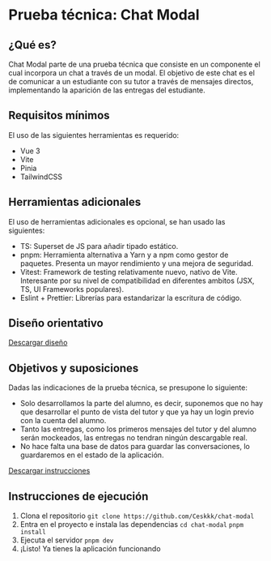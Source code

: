 # Prueba técnica: Chat Modal

## ¿Qué es?

Chat Modal parte de una prueba técnica que consiste en un componente el cual incorpora un chat a través de un modal.
El objetivo de este chat es el de comunicar a un estudiante con su tutor a través de mensajes directos, implementando la aparición de las entregas del estudiante.

## Requisitos mínimos

El uso de las siguientes herramientas es requerido:

- Vue 3
- Vite
- Pinia
- TailwindCSS

## Herramientas adicionales

El uso de herramientas adicionales es opcional, se han usado las siguientes:

- TS: Superset de JS para añadir tipado estático.
- pnpm: Herramienta alternativa a Yarn y a npm como gestor de paquetes. Presenta un mayor rendimiento y una mejora de seguridad.
- Vitest: Framework de testing relativamente nuevo, nativo de Vite. Interesante por su nivel de compatibilidad en diferentes ambitos (JSX, TS, UI Frameworks populares).
- Eslint + Prettier: Librerías para estandarizar la escritura de código.

## Diseño orientativo

[Descargar diseño](/assets/image_mockup.png)

## Objetivos y suposiciones

Dadas las indicaciones de la prueba técnica, se presupone lo siguiente:

- Solo desarrollamos la parte del alumno, es decir, suponemos que no hay que desarrollar el punto de vista del tutor y que ya hay un login previo con la cuenta del alumno.
- Tanto las entregas, como los primeros mensajes del tutor y del alumno serán mockeados, las entregas no tendran ningún descargable real.
- No hace falta una base de datos para guardar las conversaciones, lo guardaremos en el estado de la aplicación.

[Descargar instrucciones](/assets/prueba_desarrollo_frontend_isEazy.pdf)

## Instrucciones de ejecución

1. Clona el repositorio
   `git clone https://github.com/Ceskkk/chat-modal`
2. Entra en el proyecto e instala las dependencias
   `cd chat-modal`
   `pnpm install`
3. Ejecuta el servidor
   `pnpm dev`
4. ¡Listo! Ya tienes la aplicación funcionando
